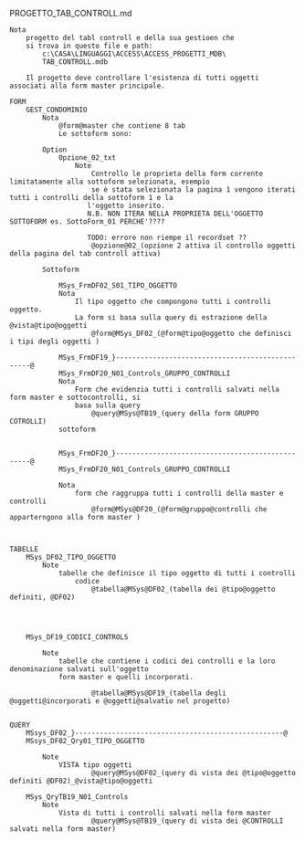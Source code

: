 PROGETTO_TAB_CONTROLL.md

	Nota 	
		progetto del tabl controll e della sua gestioen che
		si trova in questo file e path:
			c:\CASA\LINGUAGGI\ACCESS\ACCESS_PROGETTI_MDB\
			TAB_CONTROLL.mdb

		Il progetto deve controllare l'esistenza di tutti oggetti associati alla form master principale.

	FORM
		GEST_CONDOMINIO
			Nota
				@form@master che contiene 8 tab
				Le sottoform sono:

			Option
				Opzione_02_txt
					Note
						Controllo le proprieta della form corrente limitatamente alla sottoform selezionata, esempio
						se è stata selezionata la pagina 1 vengono iterati tutti i controlli della sottoform 1 e la 
					   l'oggetto inserito.
					   N.B. NON ITERA NELLA PROPRIETA DELL'OGGETTO SOTTOFORM es. SottoForm_01 PERCHE'????

					   TODO: errore non riempe il recordset ??
					   	@opzione@02_(opzione 2 attiva il controllo oggetti della pagina del tab controll attiva)

			Sottoform

				MSys_FrmDF02_S01_TIPO_OGGETTO
				Nota
					Il tipo oggetto che compongono tutti i controlli oggetto.
					La form si basa sulla query di estrazione della @vista@tipo@oggetti
						@form@MSys_DF02_(@form@tipo@oggetto che definisci i tipi degli oggetti )

				MSys_FrmDF19_}-------------------------------------------------@
				MSys_FrmDF20_N01_Controls_GRUPPO_CONTROLLI
				Nota
					Form che evidenzia tutti i controlli salvati nella form master e sottocontrolli, si 
					basa sulla query
						@query@MSys@TB19_(query della form GRUPPO COTROLLI)
				sottoform


				MSys_FrmDF20_}-------------------------------------------------@
				MSys_FrmDF20_N01_Controls_GRUPPO_CONTROLLI

				Nota
					form che raggruppa tutti i controlli della master e controlli
						@form@MSys@DF20_(@form@gruppo@controlli che apparterngono alla form master )



	TABELLE
		MSys_DF02_TIPO_OGGETTO
			Note
				tabelle che definisce il tipo oggetto di tutti i controlli
					codice	
						@tabella@MSys@DF02_(tabella dei @tipo@oggetto definiti, @DF02)




		MSys_DF19_CODICI_CONTROLS

			Note
				tabelle che contiene i codici dei controlli e la loro denominazione salvati sull'oggetto
				form master e quelli incorporati.

						@tabella@MSys@DF19_(tabella degli @oggetti@incorporati e @oggetti@salvatio nel progetto)


	QUERY
		MSsys_DF02_}---------------------------------------------------@
		MSsys_DF02_Qry01_TIPO_OGGETTO
			
			Note
				VISTA tipo oggetti
						@query@MSys@DF02_(query di vista dei @tipo@oggetto definiti @DF02)_@vista@tipo@oggetti

		MSys_QryTB19_N01_Controls
			Note
				Vista di tutti i controlli salvati nella form master
						@query@MSys@TB19_(query di vista dei @CONTROLLI salvati nella form master)
